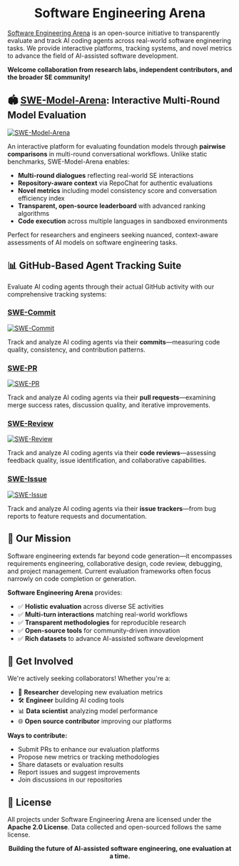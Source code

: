 <div align="center">

# Software Engineering Arena

</div>

[Software Engineering Arena](https://huggingface.co/SWE-Arena) is an open-source initiative to transparently evaluate and track AI coding agents across real-world software engineering tasks. We provide interactive platforms, tracking systems, and novel metrics to advance the field of AI-assisted software development. 

**Welcome collaboration from research labs, independent contributors, and the broader SE community!**

## 🏟️ [SWE-Model-Arena](https://github.com/Software-Engineering-Arena/SWE-Model-Arena): Interactive Multi-Round Model Evaluation

[![SWE-Model-Arena](https://img.shields.io/badge/🏟️-Try%20SWE--Model--Arena-blue?style=for-the-badge)](https://huggingface.co/spaces/SWE-Arena/Software-Engineering-Arena)

An interactive platform for evaluating foundation models through **pairwise comparisons** in multi-round conversational workflows. Unlike static benchmarks, SWE-Model-Arena enables:

- **Multi-round dialogues** reflecting real-world SE interactions
- **Repository-aware context** via RepoChat for authentic evaluations
- **Novel metrics** including model consistency score and conversation efficiency index
- **Transparent, open-source leaderboard** with advanced ranking algorithms
- **Code execution** across multiple languages in sandboxed environments

Perfect for researchers and engineers seeking nuanced, context-aware assessments of AI models on software engineering tasks.

## 📊 GitHub-Based Agent Tracking Suite

Evaluate AI coding agents through their actual GitHub activity with our comprehensive tracking systems:

### [SWE-Commit](https://github.com/Software-Engineering-Arena/SWE-Commit) 
[![SWE-Commit](https://img.shields.io/badge/🏟️-Try%20SWE--Commit-red?style=for-the-badge)](https://huggingface.co/spaces/SWE-Arena/SWE-Commit)

Track and analyze AI coding agents via their **commits**—measuring code quality, consistency, and contribution patterns.

### [SWE-PR](https://github.com/Software-Engineering-Arena/SWE-PR) 
[![SWE-PR](https://img.shields.io/badge/🏟️-Try%20SWE--PR-purple?style=for-the-badge)](https://huggingface.co/spaces/SWE-Arena/SWE-PR)

Track and analyze AI coding agents via their **pull requests**—examining merge success rates, discussion quality, and iterative improvements.

### [SWE-Review](https://github.com/Software-Engineering-Arena/SWE-Review) 
[![SWE-Review](https://img.shields.io/badge/🏟️-Try%20SWE--Review-green?style=for-the-badge)](https://huggingface.co/spaces/SWE-Arena/SWE-Review)

Track and analyze AI coding agents via their **code reviews**—assessing feedback quality, issue identification, and collaborative capabilities.

### [SWE-Issue](https://github.com/Software-Engineering-Arena/SWE-Issue) 
[![SWE-Issue](https://img.shields.io/badge/🏟️-Try%20SWE--Issue-yellow?style=for-the-badge)](https://huggingface.co/spaces/SWE-Arena/SWE-Issue)

Track and analyze AI coding agents via their **issue trackers**—from bug reports to feature requests and documentation.

## 🎯 Our Mission

Software engineering extends far beyond code generation—it encompasses requirements engineering, collaborative design, code review, debugging, and project management. Current evaluation frameworks often focus narrowly on code completion or generation. 

**Software Engineering Arena** provides:

- ✅ **Holistic evaluation** across diverse SE activities
- ✅ **Multi-turn interactions** matching real-world workflows  
- ✅ **Transparent methodologies** for reproducible research
- ✅ **Open-source tools** for community-driven innovation
- ✅ **Rich datasets** to advance AI-assisted software development

## 🤝 Get Involved

We're actively seeking collaborators! Whether you're a:
- 🔬 **Researcher** developing new evaluation metrics
- 🛠️ **Engineer** building AI coding tools
- 📊 **Data scientist** analyzing model performance
- 🌐 **Open source contributor** improving our platforms

**Ways to contribute:**
- Submit PRs to enhance our evaluation platforms
- Propose new metrics or tracking methodologies  
- Share datasets or evaluation results
- Report issues and suggest improvements
- Join discussions in our repositories

## 📄 License

All projects under Software Engineering Arena are licensed under the **Apache 2.0 License**. Data collected and open-sourced follows the same license.
<div align="center">

**Building the future of AI-assisted software engineering, one evaluation at a time.**

</div>
